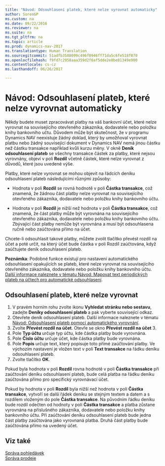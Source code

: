 ```yaml
---
title: "Návod: Odsouhlasení plateb, které nelze vyrovnat automaticky"
author: SorenGP
ms.custom: na
ms.date: 09/22/2016
ms.reviewer: na
ms.suite: na
ms.tgt_pltfrm: na
ms.topic: article
ms.prod: dynamics-nav-2017
ms.translationtype: Human Translation
ms.sourcegitcommit: 51adfb3588099c496f0946ff71da5c6fe518f070
ms.openlocfilehash: f9fd7c2958aaa359d2f6af5dde2e8be81349e900
ms.contentlocale: cs-cz
ms.lasthandoff: 06/26/2017

---
```


# <a name="how-to-reconcile-payments-that-cannot-be-applied-automatically"></a>Návod: Odsouhlasení plateb, které nelze vyrovnat automaticky
Někdy budete muset zpracovávat platby na váš bankovní účet, které nelze vyrovnat na souvisejícího otevřeného zákazníka, dodavatele nebo položku knihy bankovního učtu. Důvodem může být skutečnost, že v programu Dynamics NAV neexistuje žádný doklad, který by umožňoval vyrovnat platbu nebo žádný související dokument v Dynamics NAV nemá jinou částku než částku transakce například kvůli kurzu měny. V okně **Deník odsouhlasení plateb** se všechny transakce částek za platby, které nejsou vyrovnány, objeví v poli **Rozdíl** včetně částek, které nelze vyrovnat z důvodů, které jsou uvedené výše.

Platby, které nelze vyrovnat se mohou objevit na řádcích deníku odsouhlasení plateb následujícími různými způsoby:

- Hodnota v poli **Rozdíl** se rovná hodnotě v poli **Částka transakce**, což znamená, že žádnou část platby nelze vyrovnat na souvisejícího otevřeného zákazníka, dodavatele nebo položku knihy bankovního účtu.

- Hodnota v poli **Rozdíl** je nižší než hodnota v poli **Částka transakce**, což znamená, že část platby může být vyrovnána na souvisejícího otevřeného zákazníka, dodavatele nebo položku knihy bankovního účtu. Zbývající část platby nemůže být vyrovnána a musí být odsouhlasena ručně nebo zaúčtována přímo na účet.

Chcete-li odsouhlasit takové platby, můžete zvolit tlačítko převést rozdíl na účet a poté určit, na který účet bude částka v poli Rozdíl zaúčtována, když zaúčtujete deník odsouhlasení plateb.

**Poznámka**: Podobné funkce existují pro nastavení automatického odsouhlasení opakujících se plateb, které nelze vyrovnat na souvisejícího otevřeného zákazníka, dodavatele nebo položku knihy bankovního účtu. [Další informace naleznete v tématu Návod: Mapovat text periodických plateb na účtech pro automatické odsouhlasení](receivables-how-map-text-recurring-payments-accounts-auto-reconcilliation.md).

## <a name="to-reconcile-payments-that-cannot-be-applied"></a>Odsouhlasení plateb, které nelze vyrovnat
1. V pravém horním rohu zvolte ikonu **Vyhledat stránku nebo sestavu**, zadejte **Deníky odsouhlasení plateb** a pak vyberte související odkaz.
2. Otevřete deník odsouhlasení plateb. Další informace naleznete v tématu [Návod: Odsouhlasení plateb pomocí automatického vyrovnání](receivables-how-reconcile-payments-auto-application.md).
3. Zvolte **Převést rozdíl na účet**. Otevře se okno **Převést rozdíl na účet** 3.
4. Pole **Typ účtu** určuje typ účtu, kde částka platby bude vyrovnána.
5. Pole **Číslo účtu** určuje účet, kde částka platby bude vyrovnána.
6. Pole **Popis** určuje text, který popisuje toto přímé zaúčtování platby. Ve výchozím nastavení je vložen text v poli **Text transakce** na řádku deníku odsouhlasení plateb.
7. Zvolte tlačítko **OK**.

Pokud byla hodnota v poli **Rozdíl** rovna hodnotě v poli **Částka transakce** při zaúčtování deníku odsouhlasení plateb, bude celá platba na řádku deníku zaúčtována přímo pro specifický vyrovnávací účet.

Pokud by hodnota v poli **Rozdíl** byla nižší než hodnota v poli **Částka transakce**, vytvoří se další řádek deníku se stejným textem a datem a s rozdílem vloženým do pole **Částka transakce**. Na původním řádku deníku bude rozdíl odečten od hodnoty v poli **Částka transakce** a platba zůstane vyrovnána na příslušného zákazníka, dodavatele nebo položku knihy bankovního účtu. Při zaúčtování deníku odsouhlasení plateb bude jedna část platby zaúčtována jako vyrovnaná platba. Druhá část platby bude zaúčtována přímo na uvedený účet.

## <a name="see-also"></a>Viz také
[Správa pohledávek](receivables-manage-receivables.md)  
[Správa prodeje](sales-manage-sales.md)

